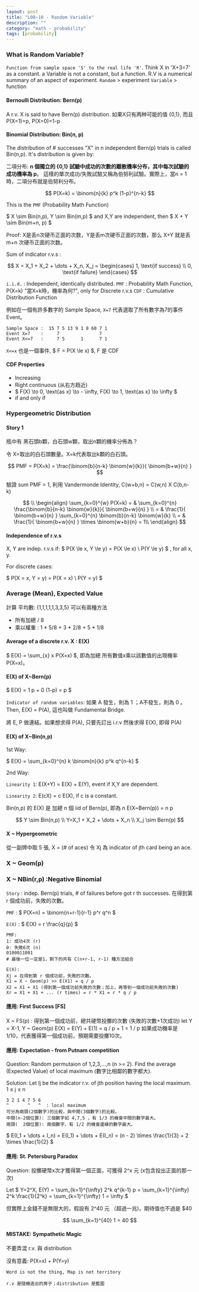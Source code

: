 ```yaml
---
layout: post
title: "L08~10 - Random Variable"
description: ""
category: "math - probability"
tags: [probability]
---
```


<script type="text/javascript" async
  src="https://cdn.mathjax.org/mathjax/latest/MathJax.js?config=TeX-MML-AM_CHTML">
</script>

<script type="text/x-mathjax-config">
MathJax.Hub.Config({
  displayAlign: "left",
  displayIndent: "2em",
  tex2jax: {inlineMath: [['$','$'], ['\\(','\\)']]}
});
</script>

### What is Random Variable?

`Function from sample space 'S' to the real life 'R'`.
Think X in 'X+3=7' as a constant. a Variable is not a constant, but a function.
R.V is a numerical summary of an aspect of experiment.
`Random` > experiment
`Variable` > function

#### Bernoulli Distribution: Bern(p)

A r.v. X is said to have Bern(p) distribution. 如果X只有两种可能的值 {0,1}, 而且 P(X=1)=p, P(X=0)=1-p

#### Binomial Distribution: Bin(n, p)

The distribution of # successes "X" in n independent Bern(p) trials is called Bin(n,p).
It's distribution is given by:

二項分布: __n 個獨立的 {0,1} 試驗中成功的次數的離散機率分布，其中每次試驗的成功機率為 p__。
這樣的單次成功/失敗試驗又稱為伯努利試驗。實際上，當n = 1時，二項分布就是伯努利分布。

$$ 
P(X=k) = \binom{n}{k} p^k (1-p)^{n-k} 
$$

This is the `PMF` (Probability Math Function)

$ X \sim Bin(n,p), Y \sim Bin(m,p) $ and X,Y are independent, then $ X + Y \sim Bin(m+n, p) $

Proof: X是丢n次硬币正面的次数，Y是丢m次硬币正面的次数，那么 X+Y 就是丢 m+n 次硬币正面的次数。

Sum of indicator r.v.s : 

$$ 
X = X_1 + X_2 + \dots + X_n, X_j = 
\begin{cases}
1, \text{if success} \\
0, \text{if failure}
\end{cases}
$$

`i.i.d.` : Independent, identically distributed.
`PMF` : Probability Math Function, P(X=k) "當X=k時，機率為何?", only for Discrete r.v.s
`CDF` : Cumulative Distribution Function

例如在一個有許多數字的 Sample Space, `X=7` 代表選取了所有數字為7的事件 Event。

```text
Sample Space :  15 7 5 13 9 1 8 60 7 1
Event X=7    :     7               7
Event X<=7   :     7 5      1      7 1
```

`X<=x` 也是一個事件, $ F = P(X \le x) $, F 是 CDF

#### CDF Properties

- Increasing
- Right continuous (从右方趋近)
- $ F(X) \to 0, \text{as x} \to - \infty, F(X) \to 1, \text{as x} \to \infty $
- if and only if

### Hypergeometric Distribution

#### Story 1

瓶中有 黑石頭b顆，白石頭w顆，取出n顆的機率分佈為？

令 X=取出的白石頭數量。X=k代表取出k顆的白石頭。

$$ 
PMF = P(X=k) = \frac{\binom{b}{n-k} \binom{w}{k}}{ \binom{b+w}{n} }
$$

驗證 sum PMF = 1, 利用 Vandermonde Identity, C(w+b,n) = C(w,n) X C(b,n-k)

$$
\\
\begin{align}
\sum_{k=0}^{w} P(X=k) 
= & \sum_{k=0}^{n} \frac{\binom{b}{n-k} \binom{w}{k}}{ \binom{b+w}{n} } \\ 
= & \frac{1}{ \binom{b+w}{n} } \sum_{k=0}^{n} \binom{b}{n-k} \binom{w}{k} \\
= & \frac{1}{ \binom{b+w}{n} } \times \binom{w+b}{n} = 1\\
\end{align} 
$$

#### Independence of r.v.s

X, Y are indep. r.v.s if: $ P(X \le x, Y \le y) = P(X \le x) \  P(Y \le y) $ , for all x, y.

For discrete cases:

$ P(X = x, Y = y) = P(X = x) \  P(Y = y) $

### Average (Mean), Expected Value

計算 平均數: {1,1,1,1,1,3,3,5} 可以有兩種方法
- 所有加總 / 8
- 乘以權重 : 1 * 5/8 + 3 * 2/8 + 5 * 1/8

#### Average of a discrete r.v. X : E(X)

$ E(X) = \sum_{x} x P(X=x) $, 即為加總 所有數值x乘以該數值的出現機率P(X=x)。

#### E(X) of X~Bern(p)

$ E(X) = 1 p + 0 (1-p) = p $

`Indicator of random variables`: 如果 A 發生，則為 1 ；A不發生，則為 0 。 Then, E(X) = P(A), 這也叫做 Fundamental Bridge.

將 E, P 做連結。如果想求得 P(A), 只要先訂出 i.r.v 然後求得 E(X), 即得 P(A)

#### E(X) of X~Bin(n,p)

1st Way:

$ E(X) = \sum_{k=0}^{n} k \binom{n}{k} p^k q^{n-k} $

2nd Way:

`Linearity 1`: E(X+Y) = E(X) + E(Y), event if X,Y are dependent.

`Linearity 2`: E(cX) = c E(X), if c is a constant.

Bin(n,p) 的 E(X) 是 加總 n 個 iid of Bern(p), 即為 n E(X~Bern(p)) = n p

$$ 
Y \sim Bin(n,p) \\
Y=X_1 + X_2 + \dots + X_n \\
X_j \sim Bern(p) 
$$

#### X ~ Hypergeometric

從一副牌中取 5 張, X = (# of aces)
令 Xj 為 indicator of jth card being an ace.

### X ~ Geom(p)

### X ~ NBin(r,p) :Negative Binomial

`Story` : indep. Bern(p) trials, # of failures before got r th successes. 在得到第 r 個成功前，失敗的次數。

`PMF` : $ P(X=n) = \binom{n+r-1}{r-1} p^r q^n $

`E(X)` : $ E(X) = r \frac{q}{p} $

```text
PMF:
1: 成功4次 (r)
0: 失敗6次 (n)
0100011001
# 最後一位一定是1，剩下的共有 C(n+r-1, r-1) 種方法組合

E(X):
Xj = 在得到第 r 個成功前，失敗的次數。
X1 = X ~ Geom(p) >> E(X1) = q / p
X2 = X1 + X1 (得到第一個成功前失敗的次數；加上，再等到一個成功前失敗的次數)
Xr = X1 + X1 + ... (r times) = r * X1 = r * q / p
```

#### 應用: First Success [FS]

X ~ FS(p) : 得到第一個成功前，總共硬幣投擲的次數 (失敗的次數+1次成功)
let Y = X-1, Y ~ Geom(p)  E(X) = E(Y) + E(1) = q / p + 1 = 1 / p
如果成功機率是 1/10，代表獲得第一個成功前，預期需要投擲10次。

#### 應用: Expectation - from Putnam competition

Question: Random permutaion of 1,2,3,...,n  (n >= 2).
Find the average (Expected Value) of local maximum (數字比相鄰的數字都大).

Solution:
Let Ij be the indicator r.v. of jth position having the local maximum. 1 &le; j &le; n

```text
3 2 1 4 7 5 6
^       ^   ^  : local maximum
可分為兩頭(2個數字)的比較，與中間(3個數字)的比較。
中間(n-2個位置): 三個數字如 4,7,5 ，有 1/3 的機會中間的數字最大。
兩頭(  2個位置): 兩個數字，有 1/2 的機會邊緣的數字最大。
```

$ E(I_1 + \dots + I_n) = E(I_1) + \dots + E(I_n) = (n - 2) \times \frac{1}{3} + 2 \times \frac{1}{2} $

#### 應用: St. Petersburg Paradox

Question: 投擲硬幣x次才獲得第一個正面，可獲得 2^x 元 (x包含投出正面的那一次)

Let $ Y=2^X, E(Y) = \sum_{k=1}^{\infty} 2^k q^{k-1} p = \sum_{k=1}^{\infty} 2^k \frac{1}{2^k} = \sum_{k=1}^{\infty} 1 = \infty $

但實際上金錢不是無限大的，假設有 2^40 元 （超過一兆)，期待值也不過是 $40

$$ \sum_{k=1}^{40} 1 = 40 $$

#### MISTAKE: Sympathetic Magic

不要弄混 r.v. 與 distribution

沒有意義: P(X=x) + P(Y=y)

`Word is not the thing, Map is not territory`

`r.v 是隨機造出的房子；distribution 是藍圖`
